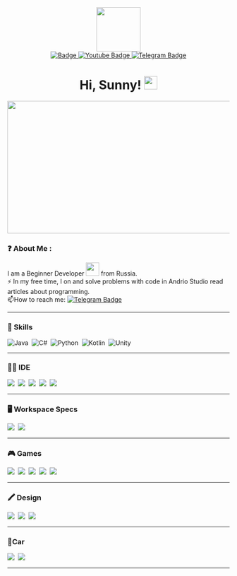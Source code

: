 <div id="header" align="center">
  <img src="https://media.giphy.com/media/M9gbBd9nbDrOTu1Mqx/giphy.gif" width="100"/>
</div>

<div id="badges" align="center">
  <a href="https://vk.com/1groznya_wars1">
    <img src="https://img.shields.io/badge/вконтакте-%232E87FB.svg?&style=for-the-badge&logo=vk&logoColor=white" alt=" Badge"/>
  </a>
  <a href="https://www.youtube.com/channel/UCAzE_3DnnNSlwlaqT0DwgYA">
    <img src="https://img.shields.io/badge/YouTube-red?style=for-the-badge&logo=youtube&logoColor=white" alt="Youtube Badge"/>
  </a>
  
  <a href="https://t.me/dozopravka">
    <img src="https://img.shields.io/badge/Telegram-2CA5E0?style=for-the-badge&logo=telegram&logoColor=white" alt="Telegram Badge"/>
  </a>
  
</div>

<h1 align="center">
  Hi, Sunny!
  <img src="https://media.giphy.com/media/hvRJCLFzcasrR4ia7z/giphy.gif" width="30px" />
</h1>

<div align="center">
  <img src="https://media.giphy.com/media/dWesBcTLavkZuG35MI/giphy.gif" width="600" height="300"/>
</div>

### ❓ About Me :
I am a Beginner Developer <img src="https://media.giphy.com/media/WUlplcMpOCEmTGBtBW/giphy.gif" width="30"> from Russia.</br>
:zap: In my free time, I on and solve problems with code in Andrio Studio read articles about programming.</br>
:mailbox:How to reach me: [![Telegram Badge](https://img.shields.io/badge/Telegram-2CA5E0?style=for-the-badge&logo=telegram&logoColor=white)](https://t.me/dozopravka)

---
### 🚀 Skills
<div>
  <img src="https://img.shields.io/badge/Java-ED8B00?style=for-the-badge&logo=openjdk&logoColor=white" title="Java" alt="Java"/>&nbsp;
  <img src="https://img.shields.io/badge/C%23-239120?style=for-the-badge&logo=c-sharp&logoColor=white" title="C#" alt="C#"/>&nbsp;
  <img src="https://img.shields.io/badge/Python-14354C?style=for-the-badge&logo=python&logoColor=white" title="Python" alt="Python"/>&nbsp;
  <img src="https://img.shields.io/badge/Kotlin-0095D5?&style=for-the-badge&logo=kotlin&logoColor=white" title="Kotlin" alt="Kotlin"/>&nbsp;
  <img src="https://img.shields.io/badge/Unity-100000?style=for-the-badge&logo=unity&logoColor=white" title="Unity" alt="Unity"/>&nbsp;
</div>

---
### :man_technologist: IDE
<div>
  <img src="https://img.shields.io/badge/Android_Studio-3DDC84?style=for-the-badge&logo=android-studio&logoColor=white"/>&nbsp; 
  <img src="https://img.shields.io/badge/Visual_Studio-5C2D91?style=for-the-badge&logo=visual%20studio&logoColor=white"/>&nbsp; 
  <img src="https://img.shields.io/badge/PyCharm-000000.svg?&style=for-the-badge&logo=PyCharm&logoColor=white"/>&nbsp;
  <img src="https://img.shields.io/badge/replit-667881?style=for-the-badge&logo=replit&logoColor=white"/>&nbsp; 
  <img src="https://img.shields.io/badge/Colab-F9AB00?style=for-the-badge&logo=googlecolab&color=525252"/>&nbsp; 
</div>

---
### 🖥️ Workspace Specs 
<div>
  <img src="https://img.shields.io/badge/AMD-Ryzen_5_2600-ED1C24?style=for-the-badge&logo=amd&logoColor=white"/>&nbsp;
  <img src="https://img.shields.io/badge/NVIDIA-RTX3070-76B900?style=for-the-badge&logo=nvidia&logoColor=white"/>&nbsp; 
</div>

---
### 🎮 Games 
<div>
  <img src="https://img.shields.io/badge/Battle.net-000?style=for-the-badge&logo=battle.net&logoColor=148EFF"/>&nbsp;
  <img src="https://img.shields.io/badge/Epic%20Games-313131?style=for-the-badge&logo=Epic%20Games&logoColor=white"/>&nbsp; 
  <img src="https://img.shields.io/badge/Riot_Games-D32936?style=for-the-badge&logo=riot-games&logoColor=white"/>&nbsp; 
  <img src="https://img.shields.io/badge/Steam-000000?style=for-the-badge&logo=steam&logoColor=white"/>&nbsp; 
  <img src="https://img.shields.io/badge/Xbox-107C10?style=for-the-badge&logo=xbox&logoColor=white"/>&nbsp; 
</div>

---
### 🖍 Design
<div>
  <img src="https://img.shields.io/badge/Adobe%20Photoshop-31A8FF?style=for-the-badge&logo=Adobe%20Photoshop&logoColor=black"/>&nbsp; 
  <img src="https://img.shields.io/badge/Adobe%20Premiere%20Pro-9999FF?style=for-the-badge&logo=Adobe%20Premiere%20Pro&logoColor=white"/>&nbsp; 
  <img src="https://img.shields.io/badge/Adobe%20Illustrator-FF9A00?style=for-the-badge&logo=adobe%20illustrator&logoColor=white"/>&nbsp; 
</div>

---
### 🚗Car
<div>
  <img src="https://img.shields.io/badge/Lamborghini-DDB320?logo=lamborghini&logoColor=fff&style=for-the-badge"/>&nbsp; 
  <img src="https://img.shields.io/badge/Hyundai-1B1604?logo=hyundai&logoColor=fff&style=for-the-badge"/>&nbsp; 
</div>

---
